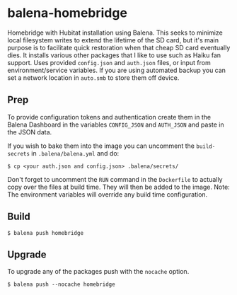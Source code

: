 # balena-homebridge
Homebridge with Hubitat installation using Balena.
This seeks to minimize local filesystem writes to extend the lifetime of the SD card, but it's main purpose is to facilitate quick restoration when that cheap SD card eventually dies.
It installs various other packages that I like to use such as Haiku fan support.
Uses provided `config.json` and `auth.json` files, or input from environment/service variables.
If you are using automated backup you can set a network location in `auto.smb` to store them off device.

## Prep

To provide configuration tokens and authentication create them in the Balena Dashboard in the variables `CONFIG_JSON` and `AUTH_JSON` and paste in the JSON data.

If you wish to bake them into the image you can uncomment the `build-secrets` in `.balena/balena.yml` and do:
```
$ cp <your auth.json and config.json> .balena/secrets/
```
Don't forget to uncomment the `RUN` command in the `Dockerfile` to actually copy over the files at build time.
They will then be added to the image.
Note: The environment variables will override any build time configuration.

## Build

```
$ balena push homebridge
```

## Upgrade

To upgrade any of the packages push with the `nocache` option.
```
$ balena push --nocache homebridge
```
